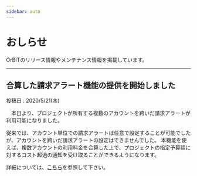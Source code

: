 ```yaml
---
sidebar: auto
---
```


# おしらせ
OrBITのリリース情報やメンテナンス情報を掲載しています。

---

## 合算した請求アラート機能の提供を開始しました
<Badge text="リリース情報" type="tip" vertical="bottom"/>
<Badge text="AWS" type="note" vertical="bottom"/>
投稿日 : 2020/5/21(木)

　本日より、プロジェクトが所有する複数のアカウントを跨いだ請求アラートが利用可能になりました。

従来では、アカウント単位での請求アラートは任意で設定することが可能でしたが、アカウントを跨いだ請求アラートの設定はできませんでした。
本機能を使えば、複数アカウントの利用料金を合算した上で、プロジェクトの指定予算額に対するコスト超過の通知を受け取ることができるようになります。

詳細については、[こちら](/guide/aws/tutorial/project-budget-alert.html)を参照して下さい。

<br><br>
<Footer/>